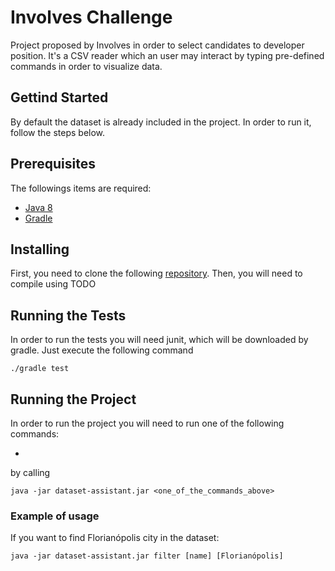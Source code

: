 # Involves Challenge

Project proposed by Involves in order to select candidates to developer position.
It's a CSV reader which an user may interact by typing pre-defined commands in order to visualize data.

## Gettind Started

By default the dataset is already included in the project. In order to run it, follow the steps below.

## Prerequisites

The followings items are required:
- [Java 8](https://www.java.com/pt_BR/download/faq/java8.xml)
- [Gradle](https://gradle.org/)

## Installing

First, you need to clone the following [repository](git@github.com:claytonrm/InvolvesChallenge.git). Then, you will need to compile using TODO

## Running the Tests

In order to run the tests you will need junit, which will be downloaded by gradle. Just execute the following command

```
./gradle test
```

## Running the Project

In order to run the project you will need to run one of the following commands:

* 

by calling

```
java -jar dataset-assistant.jar <one_of_the_commands_above>
```

### Example of usage

If you want to find Florianópolis city in the dataset:

```
java -jar dataset-assistant.jar filter [name] [Florianópolis]
```
